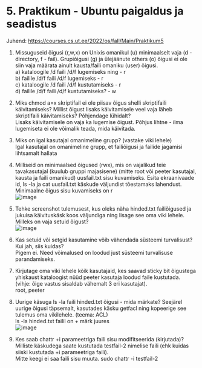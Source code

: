 # 5. Praktikum - Ubuntu paigaldus ja seadistus

Juhend: https://courses.cs.ut.ee/2022/os/fall/Main/Praktikum5

1) Missuguseid õigusi (r,w,x) on Unixis omanikul (u) minimaalselt vaja (d - directory, f - fail). Grupiõigusi (g) ja ülejäänute others (o) õigusi ei ole siin vaja määrata ainult kausta/faili omaniku (user) õigusi.  
a) kataloogile /d faili /d/f lugemiseks ning - r  
b) failile /d/f faili /d/f lugemiseks - r  
c) kataloogile /d faili /d/f kustutamiseks - r  
d) failile /d/f faili /d/f kustutamiseks? - w  
  
2) Miks chmod a=x skriptifail ei ole piisav õigus shelli skriptifaili käivitamiseks? Millist õigust lisaks käivitamisele veel vaja läheb skriptifaili käivitamiseks? Põhjendage lühidalt?  
Lisaks käivitamisele on vaja ka lugemise õigust. Põhjus lihtne - ilma lugemiseta ei ole võimalik teada, mida käivitada.  

3) Miks on igal kasutajal omanimeline grupp? (vastake viki lehele)  
Igal kasutajal on omanimeline grupp, et failiõigusi ja failide jagamisi lihtsamalt hallata  

4) Milliseid on minimaalsed õigused (rwx), mis on vajalikud teie tavakasutajal (kuulub gruppi majasisene) (mitte root või peeter kasutajal, kausta ja faili omanikud) uusfail.txt sisu kuvamiseks. Esita ekraanivaade id, ls -la ja cat uusfail.txt käskude väljundist tõestamaks lahendust.  
Minimaalne õigus sisu kuvamiseks on r  
![image](https://user-images.githubusercontent.com/59764874/197497082-f0d1f257-2f18-4db4-94e1-0c00d7748e62.png)  

5) Tehke screenshot tulemusest, kus oleks näha hinded.txt failiõigused ja jukuisa käivituskäsk koos väljundiga ning lisage see oma viki lehele. Milleks on vaja setuid õigust?  
![image](https://user-images.githubusercontent.com/59764874/197802809-18504a1a-45b2-419f-94ee-8e17216a0ca9.png)  

6) Kas setuid või setgid kasutamine võib vähendada süsteemi turvalisust? Kui jah, siis kuidas?  
Pigem ei. Need võimalused on loodud just süsteemi turvalisuse parandamiseks.  

7) Kirjutage oma viki lehele kõik kasutajaid, kes saavad sticky bit õigustega yhiskaust kataloogist nüüd peeter kasutaja loodud faile kustutada. (vihje: õige vastus sisaldab vähemalt 3 eri kasutajat).  
root, peeter

8) Uurige käsuga ls -la faili hinded.txt õigusi - mida märkate? Seejärel uurige õigusi täpsemalt, kasutades käsku getfacl ning kopeerige see tulemus oma vikilehele. (teema: ACL)  
ls -la hinded.txt failil on + märk juures  
![image](https://user-images.githubusercontent.com/59764874/197807116-85200d15-32c6-4965-b44a-66122c1f2a3c.png)  

9) Kes saab chattr +i parameetriga faili sisu modifitseerida (kirjutada)? Milliste käskudega saate kustutada testfail-2 nimelise faili (ehk kuidas siiski kustutada +i parameetriga faili).  
Mitte keegi ei saa faili sisu muuta. 
sudo chattr -i testfail-2 
